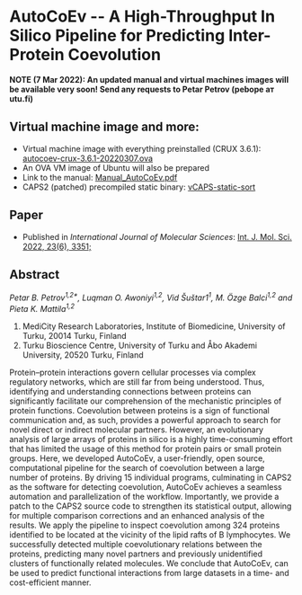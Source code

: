 # AutoCoEv -- A High-Throughput In Silico Pipeline for Predicting Inter-Protein Coevolution

**NOTE (7 Mar 2022): An updated manual and virtual machines images will be available very soon! Send any requests to Petar Petrov (pebope ат utu.fi)**

## Virtual machine image and more:

* Virtual machine image with everything preinstalled (CRUX 3.6.1): [autocoev-crux-3.6.1-20220307.ova](https://seafile.utu.fi/d/a8de85062abf4ab68de9/)
* An OVA VM image of Ubuntu will also be prepared
* Link to the manual: [Manual_AutoCoEv.pdf](doc/Manual_AutoCoEv.pdf)
* CAPS2 (patched) precompiled static binary: [vCAPS-static-sort](patches/caps-static)

## Paper

* Published in *International Journal of Molecular Sciences*: [Int. J. Mol. Sci. 2022, 23(6), 3351;](https://www.mdpi.com/1422-0067/23/6/3351)

## Abstract
_Petar B. Petrov<sup>1,2*</sup>, Luqman O. Awoniyi<sup>1,2</sup>, Vid Šuštar1<sup>1</sup>, M. Özge Balci<sup>1,2</sup> and Pieta K. Mattila<sup>1,2</sup>_

1. MediCity Research Laboratories, Institute of Biomedicine, University of Turku, 20014 Turku, Finland
2. Turku Bioscience Centre, University of Turku and Åbo Akademi University, 20520 Turku, Finland

Protein–protein interactions govern cellular processes via complex regulatory networks, which are still far from being understood. Thus, identifying and understanding connections between proteins can significantly facilitate our comprehension of the mechanistic principles of protein functions. Coevolution between proteins is a sign of functional communication and, as such, provides a powerful approach to search for novel direct or indirect molecular partners. However, an evolutionary analysis of large arrays of proteins in silico is a highly time-consuming effort that has limited the usage of this method for protein pairs or small protein groups. Here, we developed AutoCoEv, a user-friendly, open source, computational pipeline for the search of coevolution between a large number of proteins. By driving 15 individual programs, culminating in CAPS2 as the software for detecting coevolution, AutoCoEv achieves a seamless automation and parallelization of the workflow. Importantly, we provide a patch to the CAPS2 source code to strengthen its statistical output, allowing for multiple comparison corrections and an enhanced analysis of the results. We apply the pipeline to inspect coevolution among 324 proteins identified to be located at the vicinity of the lipid rafts of B lymphocytes. We successfully detected multiple coevolutionary relations between the proteins, predicting many novel partners and previously unidentified clusters of functionally related molecules. We conclude that AutoCoEv, can be used to predict functional interactions from large datasets in a time- and cost-efficient manner.

